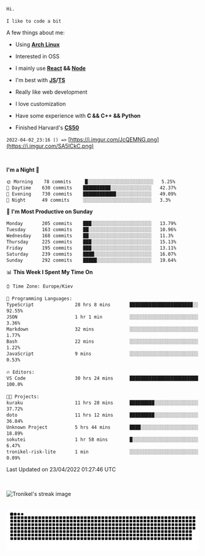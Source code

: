```
Hi.

I like to code a bit
```

A few things about me:

-   Using **[Arch Linux](https://archlinux.org/)**

-   Interested in OSS

-   I mainly use **[React](https://reactjs.org/) && [Node](https://nodejs.org/en/)**

-   I'm best with **[JS](https://www.javascript.com/)/[TS](https://www.typescriptlang.org/)**

-   Really like web development

-   I love customization

-   Have some experience with **C && C++ && Python**

-   Finished Harvard's **[CS50](https://cs50.harvard.edu)**

`2022-04-02_23:16 () =>` [https://i.imgur.com/JcQEMNG.png](https://i.imgur.com/SA5ICkC.png)

<br>

<!--START_SECTION:waka-->
**I'm a Night 🦉** 

```text
🌞 Morning    78 commits     █░░░░░░░░░░░░░░░░░░░░░░░░   5.25% 
🌆 Daytime    630 commits    ██████████░░░░░░░░░░░░░░░   42.37% 
🌃 Evening    730 commits    ████████████░░░░░░░░░░░░░   49.09% 
🌙 Night      49 commits     ░░░░░░░░░░░░░░░░░░░░░░░░░   3.3%

```
📅 **I'm Most Productive on Sunday** 

```text
Monday       205 commits    ███░░░░░░░░░░░░░░░░░░░░░░   13.79% 
Tuesday      163 commits    ██░░░░░░░░░░░░░░░░░░░░░░░   10.96% 
Wednesday    168 commits    ██░░░░░░░░░░░░░░░░░░░░░░░   11.3% 
Thursday     225 commits    ███░░░░░░░░░░░░░░░░░░░░░░   15.13% 
Friday       195 commits    ███░░░░░░░░░░░░░░░░░░░░░░   13.11% 
Saturday     239 commits    ████░░░░░░░░░░░░░░░░░░░░░   16.07% 
Sunday       292 commits    █████░░░░░░░░░░░░░░░░░░░░   19.64%

```


📊 **This Week I Spent My Time On** 

```text
⌚︎ Time Zone: Europe/Kiev

💬 Programming Languages: 
TypeScript               28 hrs 8 mins       ███████████████████████░░   92.55% 
JSON                     1 hr 1 min          ░░░░░░░░░░░░░░░░░░░░░░░░░   3.36% 
Markdown                 32 mins             ░░░░░░░░░░░░░░░░░░░░░░░░░   1.77% 
Bash                     22 mins             ░░░░░░░░░░░░░░░░░░░░░░░░░   1.22% 
JavaScript               9 mins              ░░░░░░░░░░░░░░░░░░░░░░░░░   0.53%

🔥 Editors: 
VS Code                  30 hrs 24 mins      █████████████████████████   100.0%

🐱‍💻 Projects: 
kuraku                   11 hrs 28 mins      █████████░░░░░░░░░░░░░░░░   37.72% 
doto                     11 hrs 12 mins      █████████░░░░░░░░░░░░░░░░   36.84% 
Unknown Project          5 hrs 44 mins       ████░░░░░░░░░░░░░░░░░░░░░   18.89% 
sokutei                  1 hr 58 mins        █░░░░░░░░░░░░░░░░░░░░░░░░   6.47% 
tronikel-risk-lite       1 min               ░░░░░░░░░░░░░░░░░░░░░░░░░   0.09%

```


 Last Updated on 23/04/2022 01:27:46 UTC
<!--END_SECTION:waka-->

<br>

<p><img align="center" src="https://github-readme-streak-stats.herokuapp.com/?user=Tronikelis&theme=dark" alt="Tronikel's streak image" /></p>

<br>

<img title="" src="https://raw.githubusercontent.com/Tronikelis/Tronikelis/output/github-contribution-grid-snake.svg" alt="very cool snake thingey" data-align="left">
